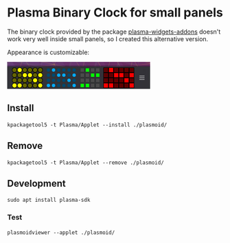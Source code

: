 # Plasma Binary Clock for small panels

The binary clock provided by the package [plasma-widgets-addons](https://github.com/KDE/kdeplasma-addons) doesn't work very well inside small panels, so I created this alternative version.

Appearance is customizable:

![binary clock screenshot](binary_clocks_screenshot.jpg)


## Install

    kpackagetool5 -t Plasma/Applet --install ./plasmoid/


## Remove

    kpackagetool5 -t Plasma/Applet --remove ./plasmoid/

## Development

    sudo apt install plasma-sdk

### Test

    plasmoidviewer --applet ./plasmoid/

